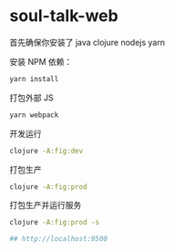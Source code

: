 # soul-talk-web

首先确保你安装了 java clojure nodejs yarn 

安装 NPM 依赖：
```bash
yarn install
```

打包外部 JS
```bash
yarn webpack
```

开发运行
```bash
clojure -A:fig:dev
```

打包生产
```bash
clojure -A:fig:prod
```

打包生产并运行服务
```bash
clojure -A:fig:prod -s

## http://localhost:9500
```

